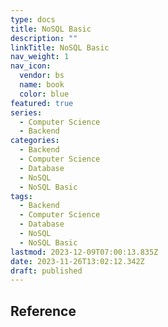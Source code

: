 ```yaml
---
type: docs
title: NoSQL Basic
description: ""
linkTitle: NoSQL Basic
nav_weight: 1
nav_icon:
  vendor: bs
  name: book
  color: blue
featured: true
series:
  - Computer Science
  - Backend
categories:
  - Backend
  - Computer Science
  - Database
  - NoSQL
  - NoSQL Basic
tags:
  - Backend
  - Computer Science
  - Database
  - NoSQL
  - NoSQL Basic
lastmod: 2023-12-09T07:00:13.835Z
date: 2023-11-26T13:02:12.342Z
draft: published
---
```


## Reference
